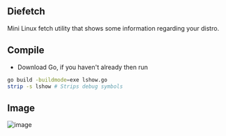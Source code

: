 ## Diefetch
Mini Linux fetch utility that shows some information regarding your distro.

## Compile
- Download Go, if you haven't already then run 
```sh
go build -buildmode=exe lshow.go
strip -s lshow # Strips debug symbols
```
## Image
![image](https://user-images.githubusercontent.com/71683721/183281971-ac600e72-4bba-4a81-a77a-84a51a67f70c.png)
